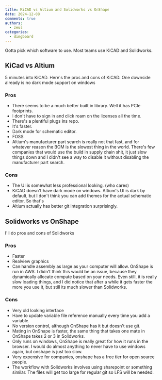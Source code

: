 ```yaml
---
title: KiCAD vs Altium and Solidworks vs OnShape
date: 2024-12-08
comments: true
authors:
  - zeul
categories:
  - dingboard
---
```


Gotta pick which software to use. Most teams use KiCAD and Solidworks.


## KiCad vs Altium

5 minutes into KiCAD. Here's the pros and cons of KiCAD. One downside already is no dark mode support on windows

### Pros

- There seems to be a much better built in library. Well it has PCIe footprints.
- I don't have to sign in and click roam on the licenses all the time. 
- There's a plentiful plugs ins repo. 
- It's faster.
- Dark mode for schematic editor.
- FOSS
- Altium's manufacturer part search is really not that fast, and for whatever reason the BOM is the slowest thing in the world. There's few companies that would use the build in supply chain shit, it just slow things down and I didn't see a way to disable it without disabling the manufacturer part search.

### Cons

- The UI is somewhat less professional looking. (who cares)
- KiCAD doesn't have dark mode on windows. Altium's UI is dark by default, but I don't think you can add themes for the actual schematic editor. So that's 
- Altium actually has better git integration surprisingly.

## Solidworks vs OnShape

I'll do pros and cons of Solidworks

### Pros

- Faster 
- Realview graphics
- Can handle assembly as large as your computer will allow. OnShape is run in AWS. I didn't think this would be an issue, because they dynamically allocate compute based on your needs. Even still, it is really slow loading things, and I did notice that after a while it gets faster the more you use it, but still its much slower than Solidworks.



### Cons

- Very old looking interface 
- Have to update variable file reference manually every time you add a variable. 
- No version control, although OnShape has it but doesn't use git.
- Mating in OnShape is faster, the same thing that takes one mate in OnShape takes 2 or 3 in Solidworks.
- Only runs on windows, OnShape is really great for how it runs in the browser. I would do almost anything to never have to use windows again, but onshape is just too slow.
- Very expensive for companies, onshape has a free tier for open source people.
- The workflow with Solidworks involves using sharepoint or something similar. The files will get too large for regular git so LFS will be needed.